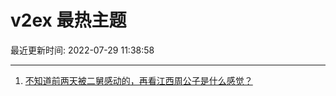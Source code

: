 # v2ex 最热主题

最近更新时间: 2022-07-29 11:38:58

--- 
1. [不知道前两天被二舅感动的，再看江西周公子是什么感觉？](https://www.v2ex.com/t/869372) 
